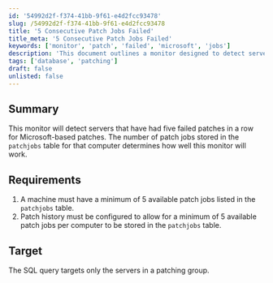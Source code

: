 ```yaml
---
id: '54992d2f-f374-41bb-9f61-e4d2fcc93478'
slug: /54992d2f-f374-41bb-9f61-e4d2fcc93478
title: '5 Consecutive Patch Jobs Failed'
title_meta: '5 Consecutive Patch Jobs Failed'
keywords: ['monitor', 'patch', 'failed', 'microsoft', 'jobs']
description: 'This document outlines a monitor designed to detect servers that have experienced five consecutive failed patches for Microsoft-based updates. It details the requirements for effective monitoring, including the necessity of having a minimum number of available patch jobs stored in the patchjobs table.'
tags: ['database', 'patching']
draft: false
unlisted: false
---
```


## Summary

This monitor will detect servers that have had five failed patches in a row for Microsoft-based patches. The number of patch jobs stored in the `patchjobs` table for that computer determines how well this monitor will work.

## Requirements

1. A machine must have a minimum of 5 available patch jobs listed in the `patchjobs` table.
2. Patch history must be configured to allow for a minimum of 5 available patch jobs per computer to be stored in the `patchjobs` table.

## Target

The SQL query targets only the servers in a patching group.
